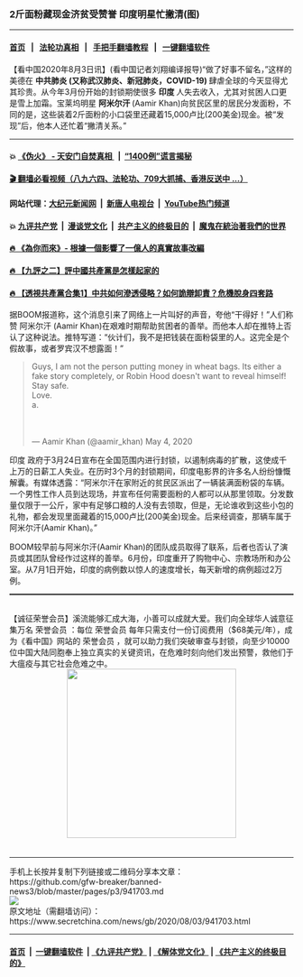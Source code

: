 ### 2斤面粉藏现金济贫受赞誉 印度明星忙撇清(图)
------------------------

#### [首页](https://github.com/gfw-breaker/banned-news3/blob/master/README.md) &nbsp;&nbsp;|&nbsp;&nbsp; [法轮功真相](https://github.com/begood0513/basic/blob/master/README.md)  &nbsp;&nbsp;|&nbsp;&nbsp; [手把手翻墙教程](https://github.com/gfw-breaker/guides/wiki)  &nbsp;&nbsp;|&nbsp;&nbsp; [一键翻墙软件](https://github.com/gfw-breaker/nogfw/blob/master/README.md)  



<div class="article_right" style="fone-color:#000">
 <p>
  【看中国2020年8月3日讯】(看中国记者刘翔编译报导)“做了好事不留名，”这样的美德在
  <strong>
   <span href="https://www.secretchina.com/news/gb/tag/中共肺炎" target="_blank">
    中共肺炎
   </span>
   (又称武汉肺炎、新冠肺炎，COVID-19)
  </strong>
  肆虐全球的今天显得尤其珍贵。从今年3月份开始的封锁期使很多
  <strong>
   印度
  </strong>
  人失去收入，尤其对贫困人口更是雪上加霜。宝莱坞明星
  <strong>
   阿米尔汗
  </strong>
  (Aamir Khan)向贫民区里的居民分发面粉，不同的是，这些装着2斤面粉的小口袋里还藏着15,000卢比(200美金)现金。被“发现”后，他本人还忙着“撇清关系。”
  <span id="hideid" name="hideid" style="color:red;display:none;">
   <span href="https://www.secretchina.com">
   </span>
  </span>
 </p>
 <div id="txt-mid1-t21-2017">
  

---

#### 💥 [《伪火》 - 天安门自焚真相 ](http://141.164.39.94:10000/videos/blog/weihuo.html)&nbsp; |&nbsp; [“1400例”谎言揭秘  ](http://141.164.39.94:10000/videos/blog/jiexi1400.html)

#### [ 🎬  翻墙必看视频（八九六四、法轮功、709大抓捕、香港反送中 ...）](https://github.com/gfw-breaker/links/blob/master/banned.md)

#### 网站代理：[大纪元新闻网](http://167.172.10.89:10080/gb/) &nbsp;|&nbsp; [新唐人电视台](http://167.172.10.89:8808/gb/) &nbsp;|&nbsp; [YouTube热门频道](http://158.247.203.241/youtube.html)

#### 💥 [九评共产党](http://141.164.39.94:10000/videos/res/jiuping/)&nbsp; |&nbsp; [漫谈党文化](http://141.164.39.94:10000/videos/res/mtdwh/)&nbsp; |&nbsp; [共产主义的终极目的](http://141.164.39.94:10000/videos/res/zjmd/)&nbsp; |&nbsp; [魔鬼在統治著我們的世界](http://141.164.39.94:10000/videos/res/TheSpecter/)  

#### [ 🔥  《為你而來》- 根據一個影響了一億人的真實故事改編](http://141.164.39.94:10000/videos/news/../res2/movies/index.html)

#### [ 🔥  【九評之二】評中國共產黨是怎樣起家的](http://141.164.39.94:10000/videos/news/../res/jiuping/index.html)

#### [ 🔥  【透視共產黨合集1】中共如何滲透侵略？如何詭辯卸責？危機脫身四套路](http://141.164.39.94:10000/videos/news/../res/detox/index.html)


  </div>
 </div>
 <p>
  据BOOM报道称，这个消息引来了网络上一片叫好的声音，夸他“干得好！”人们称赞
  <span href="https://www.secretchina.com/news/gb/tag/阿米尔汗" target="_blank">
   阿米尔汗
  </span>
  (Aamir Khan)在艰难时期帮助贫困者的善举。而他本人却在推特上否认了这种说法。推特写道：“伙计们，我不是把钱装在面粉袋里的人。这完全是个假故事，或者罗宾汉不想露面！”
  <span id="hideid" name="hideid" style="color:red;display:none;">
   <span href="https://www.secretchina.com">
   </span>
  </span>
 </p>
 <blockquote class="twitter-tweet">
  <p dir="ltr" lang="en">
   Guys, I am not the person putting money in wheat bags. Its either a fake story completely, or Robin Hood doesn't want to reveal himself!
   <br>
    Stay safe.
    <br>
     Love.
     <br>
      a.
     </br>
    </br>
   </br>
  </p>
  — Aamir Khan (@aamir_khan)
  <span href="https://twitter.com/aamir_khan/status/1257165603678240768?ref_src=twsrc%5Etfw">
   May 4, 2020
  </span>
 </blockquote>
 <p>
 </p>
 <p>
  <span href="https://www.secretchina.com/news/gb/tag/印度" target="_blank">
   印度
  </span>
  政府于3月24日宣布在全国范围内进行封锁，以遏制病毒的扩散，这使成千上万的日薪工人失业。在历时3个月的封锁期间，印度电影界的许多名人纷纷慷慨解囊。有媒体透露：“阿米尔汗在家附近的贫民区派出了一辆装满面粉袋的车辆。一个男性工作人员到达现场，并宣布任何需要面粉的人都可以从那里领取。分发数量仅限于一公斤，家中有足够口粮的人没有去领取，但是，无论谁收到这些小包的礼物，都会发现里面藏着的15,000卢比(200美金)现金。后来经调查，那辆车属于阿米尔汗(Aamir Khan)。”
 </p>
 <p>
 </p>
 <p>
  BOOM较早前与阿米尔汗(Aamir Khan)的团队成员取得了联系，后者也否认了演员或其团队曾经作过这样的善举。6月份，印度重开了购物中心、宗教场所和办公室。从7月1日开始，印度的病例数以惊人的速度增长，每天新增的病例超过2万例。
 </p>
 <center>
  <div style="max-width: 632px;height:180px; display: none; text-align: center; margin: 0 auto; overflow: hidden;overflow-x: hidden;">
   <div id="taboola-midarticle-thumbnails" style="max-width: 632px;height:180px;overflow: hidden;overflow-x: hidden;">
   </div>
  </div>
  <div>
   <center>
    <div id="div-gpt-ad-1589559869784-0">
    </div>
   </center>
  </div>
 </center>
 <p style="margin-bottom:10px;">
  <hr style="border-top: 1px dashed  ;" width="100%"/>
  <br/>
  【诚征荣誉会员】溪流能够汇成大海，小善可以成就大爱。我们向全球华人诚意征集万名
  <span href="/kzgd/subscribe.html" target="_blank">
   荣誉会员
  </span>
  ：每位
  <span href="/kzgd/subscribe.html" target="_blank">
   荣誉会员
  </span>
  每年只需支付一份订阅费用（$68美元/年），成为《看中国》网站的
  <span href="/kzgd/subscribe.html" target="_blank">
   荣誉会员
  </span>
  ，就可以助力我们突破审查与封锁，向至少10000位中国大陆同胞奉上独立真实的关键资讯，在危难时刻向他们发出预警，救他们于大瘟疫与其它社会危难之中。
  <center>
   <span href="https://account.secretchina.com/planshopcart.php?pid=2020plana&amp;carf=add&amp;code=b5">
    <img src="https://img3.secretchina.com/pic/2020/7-29/p2742721a263579567.jpg" width="300px"/>
   </span>
  </center>
  <center>
   <div style="max-width: 632px;height:180px; display: none; text-align: center; margin: 0 auto; overflow: hidden;overflow-x: hidden;">
    <div id="taboola-midarticle-thumbnails" style="max-width: 632px;height:180px;overflow: hidden;overflow-x: hidden;">
    </div>
   </div>
   <div>
    <center>
     <div id="div-gpt-ad-1589559869784-0">
     </div>
    </center>
   </div>
  </center>
  <center>
   <div>
    <div id="txt-mid2-t22-2017" style="display: block;margin-top:8px;max-height: 351px;  overflow: hidden;">
     <div id="SC-21xx">
     </div>
     <ins class="adsbygoogle" data-ad-client="ca-pub-1276641434651360" data-ad-format="auto" data-ad-slot="4301710469" data-full-width-responsive="true" style="display:block">
     </ins>
    </div>
   </div>
  </center>
  <div style="padding-top:12px;">
  </div>
 </p>
</div>

<hr/>
手机上长按并复制下列链接或二维码分享本文章：<br/>
https://github.com/gfw-breaker/banned-news3/blob/master/pages/p3/941703.md <br/>
<a href='https://github.com/gfw-breaker/banned-news3/blob/master/pages/p3/941703.md'><img src='https://github.com/gfw-breaker/banned-news3/blob/master/pages/p3/941703.md.png'/></a> <br/>
原文地址（需翻墙访问）：https://www.secretchina.com/news/gb/2020/08/03/941703.html


------------------------
#### [首页](https://github.com/gfw-breaker/banned-news3/blob/master/README.md) &nbsp;|&nbsp; [一键翻墙软件](https://github.com/gfw-breaker/nogfw/blob/master/README.md) &nbsp;| [《九评共产党》](https://github.com/gfw-breaker/9ping.md/blob/master/README.md#九评之一评共产党是什么) | [《解体党文化》](https://github.com/gfw-breaker/jtdwh.md/blob/master/README.md) | [《共产主义的终极目的》](https://github.com/gfw-breaker/gczydzjmd.md/blob/master/README.md)


<img src='http://gfw-breaker.win/banned-news3/pages/p3/941703.md' width='0px' height='0px'/>
